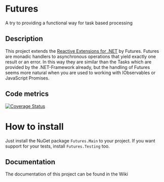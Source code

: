 # Futures
A try to providing a functional way for task based processing

## Description
This project extends the [Reactive Extensions for .NET](http://reactivex.io/) by Futures.
Futures are monadic handlers to asynchronous operations that yield exactly one result or an error.
In this way they are similar than the Tasks which are provided by the .NET-Framework already, but the handling of Futures seems more natural when you are used to working with IObservables or JavaScript Promises.

## Code metrics

[![Coverage Status](https://coveralls.io/repos/github/MarkusPalcer/Futures/badge.svg?branch=master)](https://coveralls.io/github/MarkusPalcer/Futures?branch=master)

# How to install

Just install the NuGet package `Futures.Main` to your project.
If you want support for your tests, install `Futures.Testing` too.

## Documentation
The documentation of this project can be found in the Wiki
